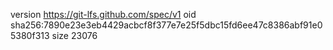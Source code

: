 version https://git-lfs.github.com/spec/v1
oid sha256:7890e23e3eb4429acbcf8f377e7e25f5dbc15fd6ee47c8386abf91e05380f313
size 23076
